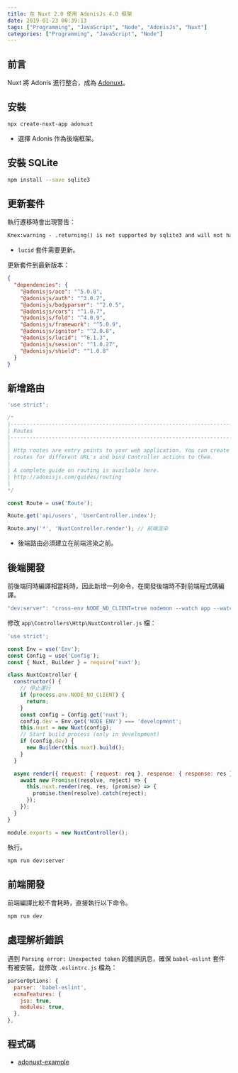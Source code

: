 ```yaml
---
title: 在 Nuxt 2.0 使用 AdonisJs 4.0 框架
date: 2019-01-23 00:39:13
tags: ["Programming", "JavaScript", "Node", "AdonisJs", "Nuxt"]
categories: ["Programming", "JavaScript", "Node"]
---
```


## 前言

Nuxt 將 Adonis 進行整合，成為 [Adonuxt](https://github.com/nuxt-community/adonuxt-template)。

## 安裝

```bash
npx create-nuxt-app adonuxt
```

- 選擇 Adonis 作為後端框架。

## 安裝 SQLite

```bash
npm install --save sqlite3
```

## 更新套件

執行遷移時會出現警告：

```txt
Knex:warning - .returning() is not supported by sqlite3 and will not have any effect.
```

- `lucid` 套件需要更新。

更新套件到最新版本：

```json
{
  "dependencies": {
    "@adonisjs/ace": "^5.0.8",
    "@adonisjs/auth": "^3.0.7",
    "@adonisjs/bodyparser": "^2.0.5",
    "@adonisjs/cors": "^1.0.7",
    "@adonisjs/fold": "^4.0.9",
    "@adonisjs/framework": "^5.0.9",
    "@adonisjs/ignitor": "^2.0.8",
    "@adonisjs/lucid": "^6.1.3",
    "@adonisjs/session": "^1.0.27",
    "@adonisjs/shield": "^1.0.8"
  }
}
```

## 新增路由

```js
'use strict';

/*
|--------------------------------------------------------------------------
| Routes
|--------------------------------------------------------------------------
|
| Http routes are entry points to your web application. You can create
| routes for different URL's and bind Controller actions to them.
|
| A complete guide on routing is available here.
| http://adonisjs.com/guides/routing
|
*/

const Route = use('Route');

Route.get('api/users', 'UserController.index');

Route.any('*', 'NuxtController.render'); // 前端渲染
```

- 後端路由必須建立在前端渲染之前。

## 後端開發

前後端同時編譯相當耗時，因此新增一列命令，在開發後端時不對前端程式碼編譯。

```js
"dev:server": "cross-env NODE_NO_CLIENT=true nodemon --watch app --watch bootstrap --watch config --watch .env -x node server.js",
```

修改 `app\Controllers\Http\NuxtController.js` 檔：

```js
'use strict';

const Env = use('Env');
const Config = use('Config');
const { Nuxt, Builder } = require('nuxt');

class NuxtController {
  constructor() {
    // 停止運行
    if (process.env.NODE_NO_CLIENT) {
      return;
    }
    const config = Config.get('nuxt');
    config.dev = Env.get('NODE_ENV') === 'development';
    this.nuxt = new Nuxt(config);
    // Start build process (only in development)
    if (config.dev) {
      new Builder(this.nuxt).build();
    }
  }

  async render({ request: { request: req }, response: { response: res } }) {
    await new Promise((resolve, reject) => {
      this.nuxt.render(req, res, (promise) => {
        promise.then(resolve).catch(reject);
      });
    });
  }
}

module.exports = new NuxtController();
```

執行。

```bash
npm run dev:server
```

## 前端開發

前端編譯比較不會耗時，直接執行以下命令。

```bash
npm run dev
```

## 處理解析錯誤

遇到 `Parsing error: Unexpected token` 的錯誤訊息，確保 `babel-eslint` 套件有被安裝，並修改 `.eslintrc.js` 檔為：

```js
parserOptions: {
  parser: 'babel-eslint',
  ecmaFeatures: {
    jsx: true,
    modules: true,
  },
},
```

## 程式碼

- [adonuxt-example](https://github.com/memochou1993/adonuxt-example)

